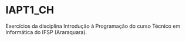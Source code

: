 # IAPT1_CH
Exercícios da disciplina Introdução à Programação do curso Técnico em Informática do IFSP (Araraquara).
